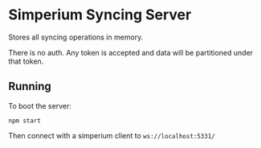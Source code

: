 # Simperium Syncing Server

Stores all syncing operations in memory.

There is no auth. Any token is accepted and data will be partitioned under that token.

## Running

To boot the server:

`npm start`

Then connect with a simperium client to `ws://localhost:5331/`
